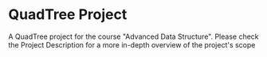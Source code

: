 # QuadTree Project
A QuadTree project for the course "Advanced Data Structure". Please check the Project Description for a more in-depth overview of the project's scope
